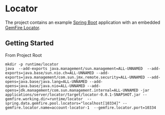 # Locator


The project contains an example [Spring Boot](https://spring.io/projects/spring-boot) application with 
an embedded [GemFire Locator](https://docs.vmware.com/en/VMware-GemFire/10.1/gf/configuring-running-running_the_locator.html).


## Getting Started

From Project Root

```shell
mkdir -p runtime/locator
java  --add-exports java.management/sun.management=ALL-UNNAMED  --add-exports=java.base/sun.nio.ch=ALL-UNNAMED --add-exports=java.management/com.sun.jmx.remote.security=ALL-UNNAMED --add-opens=java.base/java.lang=ALL-UNNAMED --add-opens=java.base/java.nio=ALL-UNNAMED --add-opens=jdk.management/com.sun.management.internal=ALL-UNNAMED -jar applications/server/locator/target/locator-0.0.1-SNAPSHOT.jar --gemfire.working.dir=runtime/locator  --spring.data.gemfire.pool.locators="localhost[10334]" --gemfire.locator.name=account-locator-1  --gemfire.locator.port=10334
```